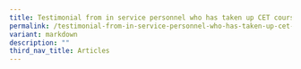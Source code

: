 ```yaml
---
title: Testimonial from in service personnel who has taken up CET course
permalink: /testimonial-from-in-service-personnel-who-has-taken-up-cet-course/
variant: markdown
description: ""
third_nav_title: Articles
---
```

